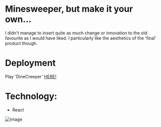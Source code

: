 # Minesweeper, but make it your own...

I didn't manage to insert quite as much change or innovation to the old favourite as I would have liked. I particularly like the aesthetics of the 'final' product though.

# Deployment
Play 'DineCreeper' [HERE!](https://craigmcleod2i.github.io/dinecreeper/)

# Technology:
* React

![image](https://imgur.com/0knW1Ab.png)
